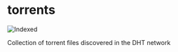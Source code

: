 torrents 
========
![Indexed](https://img.shields.io/badge/indexed-18537-blue)

Collection of torrent files discovered in the DHT network
